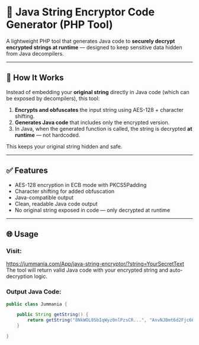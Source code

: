 # 🔐 Java String Encryptor Code Generator (PHP Tool)

A lightweight PHP tool that generates Java code to **securely decrypt encrypted strings at runtime** — designed to keep
sensitive data hidden from Java decompilers.

---

## 🧠 How It Works

Instead of embedding your **original string** directly in Java code (which can be exposed by decompilers), this tool:

1. **Encrypts and obfuscates** the input string using AES-128 + character shifting.
2. **Generates Java code** that includes only the encrypted version.
3. In Java, when the generated function is called, the string is decrypted **at runtime** — not hardcoded.

This keeps your original string hidden and safe.

---

## ✅ Features

- AES-128 encryption in ECB mode with PKCS5Padding
- Character shifting for added obfuscation
- Java-compatible output
- Clean, readable Java code output
- No original string exposed in code — only decrypted at runtime

---

## 🌐 Usage

### Visit:

https://jummania.com/App/java-string-encryptor/?string=YourSecretText
The tool will return valid Java code with your encrypted string and auto-decryption logic.

### Output Java Code:

```java
public class Jummania {

    public String getString() {
        return getString("8NkWOL8SbIqWyz0nlPzsCR...", "AnvNJBmt6d2Fjc66U1KCnP...");
    }

}
```
